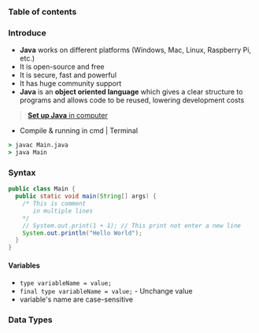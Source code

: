 ### Table of contents

### Introduce
- **Java** works on different platforms (Windows, Mac, Linux, Raspberry Pi, etc.)
- It is open-source and free
- It is secure, fast and powerful
- It has huge community support
- **Java** is an **object oriented language** which gives a clear structure to programs and allows code to be reused, lowering development costs

> [**Set up Java** in computer](https://www.w3schools.com/java/java_getstarted.asp)

- Compile & running in cmd | Terminal
```cmd
> javac Main.java
> java Main
```

### Syntax
```java
public class Main {
  public static void main(String[] args) {
    /* This is comment
       in multiple lines
    */
    // System.out.print(1 + 1); // This print not enter a new line
    System.out.println("Hello World");
  }
}
```
#### Variables
- `type variableName = value;`
- `final type variableName = value;` - Unchange value
- variable's name are case-sensitive

### Data Types
